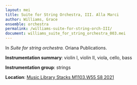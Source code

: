 ```yaml
---
layout: mei
title: Suite for String Orchestra, III. Alla Marci
author: Williams, Grace
ensemble: orchestra
permalink: /williams-suite-for-string-orch-III/
document: williams_suite_for_string_orchestra_003.mei
---
```


In *Suite for string orchestra.* Oriana Publications.

**Instrumentation summary**: violin I, violin II, viola, cello, bass

**Instrumentation group**: strings

**Location**: <a href="https://tufts.primo.exlibrisgroup.com/permalink/01TUN_INST/1kc9gia/alma991018677497403851" target="_blank">Music Library Stacks M1103.W55 S8 2021</a>

